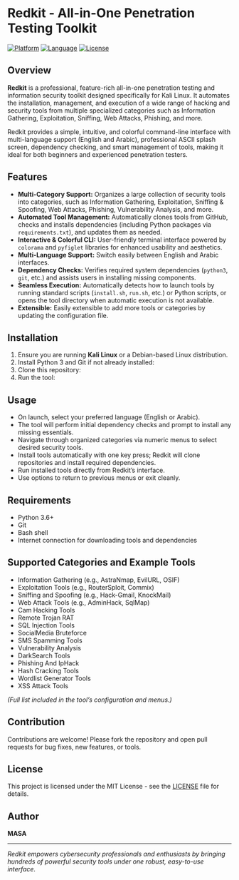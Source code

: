 # Redkit - All-in-One Penetration Testing Toolkit

[![Platform](https://img.shields.io/badge/platform-Kali%20Linux-blue)](https://www.kali.org/)
[![Language](https://img.shields.io/badge/language-Python%203-green)](https://www.python.org/)
[![License](https://img.shields.io/badge/license-MIT-lightgrey)](LICENSE)

## Overview

**Redkit** is a professional, feature-rich all-in-one penetration testing and information security toolkit designed specifically for Kali Linux. It automates the installation, management, and execution of a wide range of hacking and security tools from multiple specialized categories such as Information Gathering, Exploitation, Sniffing, Web Attacks, Phishing, and more.

Redkit provides a simple, intuitive, and colorful command-line interface with multi-language support (English and Arabic), professional ASCII splash screen, dependency checking, and smart management of tools, making it ideal for both beginners and experienced penetration testers.

## Features

- **Multi-Category Support:** Organizes a large collection of security tools into categories, such as Information Gathering, Exploitation, Sniffing & Spoofing, Web Attacks, Phishing, Vulnerability Analysis, and more.
- **Automated Tool Management:** Automatically clones tools from GitHub, checks and installs dependencies (including Python packages via `requirements.txt`), and updates them as needed.
- **Interactive & Colorful CLI:** User-friendly terminal interface powered by `colorama` and `pyfiglet` libraries for enhanced usability and aesthetics.
- **Multi-Language Support:** Switch easily between English and Arabic interfaces.
- **Dependency Checks:** Verifies required system dependencies (`python3`, `git`, etc.) and assists users in installing missing components.
- **Seamless Execution:** Automatically detects how to launch tools by running standard scripts (`install.sh`, `run.sh`, etc.) or Python scripts, or opens the tool directory when automatic execution is not available.
- **Extensible:** Easily extensible to add more tools or categories by updating the configuration file.

## Installation

1. Ensure you are running **Kali Linux** or a Debian-based Linux distribution.
2. Install Python 3 and Git if not already installed:
3. Clone this repository:
4. Run the tool:


## Usage

- On launch, select your preferred language (English or Arabic).
- The tool will perform initial dependency checks and prompt to install any missing essentials.
- Navigate through organized categories via numeric menus to select desired security tools.
- Install tools automatically with one key press; Redkit will clone repositories and install required dependencies.
- Run installed tools directly from Redkit’s interface.
- Use options to return to previous menus or exit cleanly.

## Requirements

- Python 3.6+
- Git
- Bash shell
- Internet connection for downloading tools and dependencies

## Supported Categories and Example Tools

- Information Gathering (e.g., AstraNmap, EvilURL, OSIF)
- Exploitation Tools (e.g., RouterSploit, Commix)
- Sniffing and Spoofing (e.g., Hack-Gmail, KnockMail)
- Web Attack Tools (e.g., AdminHack, SqlMap)
- Cam Hacking Tools
- Remote Trojan RAT
- SQL Injection Tools
- SocialMedia Bruteforce
- SMS Spamming Tools
- Vulnerability Analysis
- DarkSearch Tools
- Phishing And IpHack
- Hash Cracking Tools
- Wordlist Generator Tools
- XSS Attack Tools

*(Full list included in the tool’s configuration and menus.)*

## Contribution

Contributions are welcome! Please fork the repository and open pull requests for bug fixes, new features, or tools.

## License

This project is licensed under the MIT License - see the [LICENSE](LICENSE.md) file for details.

## Author

**MASA**

---

*Redkit empowers cybersecurity professionals and enthusiasts by bringing hundreds of powerful security tools under one robust, easy-to-use interface.*
